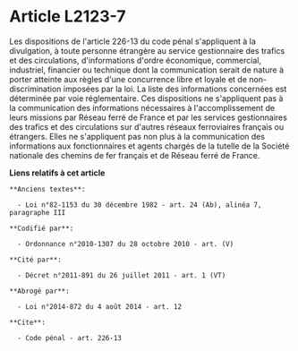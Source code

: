 # Article L2123-7

Les dispositions de l'article 226-13 du code pénal s'appliquent à la divulgation, à toute personne étrangère au service
gestionnaire des trafics et des circulations, d'informations d'ordre économique, commercial, industriel, financier ou
technique dont la communication serait de nature à porter atteinte aux règles d'une concurrence libre et loyale et de non-
discrimination imposées par la loi. La liste des informations concernées est déterminée par voie réglementaire. Ces
dispositions ne s'appliquent pas à la communication des informations nécessaires à l'accomplissement de leurs missions par
Réseau ferré de France et par les services gestionnaires des trafics et des circulations sur d'autres réseaux ferroviaires
français ou étrangers. Elles ne s'appliquent pas non plus à la communication des informations aux fonctionnaires et agents
chargés de la tutelle de la Société nationale des chemins de fer français et de Réseau ferré de France.

**Liens relatifs à cet article**

	**Anciens textes**:

	  - Loi n°82-1153 du 30 décembre 1982 - art. 24 (Ab), alinéa 7, paragraphe III

	**Codifié par**:

	  - Ordonnance n°2010-1307 du 28 octobre 2010 - art. (V)

	**Cité par**:

	  - Décret n°2011-891 du 26 juillet 2011 - art. 1 (VT)

	**Abrogé par**:

	  - Loi n°2014-872 du 4 août 2014 - art. 12

	**Cite**:

	  - Code pénal - art. 226-13
